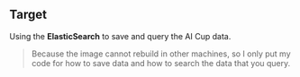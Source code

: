 ## Target
Using the **ElasticSearch** to save and query the AI Cup data.
> Because the image cannot rebuild in other machines, so I only put my code for how to save data and how to search the data that you query.

